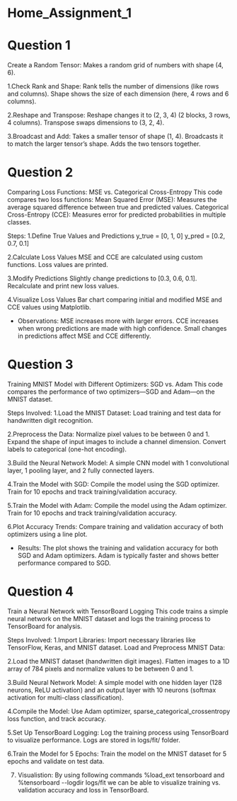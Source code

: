 # Home_Assignment_1

# Question 1
Create a Random Tensor:
Makes a random grid of numbers with shape (4, 6).

1.Check Rank and Shape:
  Rank tells the number of dimensions (like rows and columns).
  Shape shows the size of each dimension (here, 4 rows and 6 columns).

2.Reshape and Transpose:
  Reshape changes it to (2, 3, 4) (2 blocks, 3 rows, 4 columns).
  Transpose swaps dimensions to (3, 2, 4).

3.Broadcast and Add:
  Takes a smaller tensor of shape (1, 4).
  Broadcasts it to match the larger tensor’s shape.
  Adds the two tensors together.

# Question 2
Comparing Loss Functions: MSE vs. Categorical Cross-Entropy
This code compares two loss functions:
Mean Squared Error (MSE): Measures the average squared difference between true and predicted values.
Categorical Cross-Entropy (CCE): Measures error for predicted probabilities in multiple classes.

Steps:
1.Define True Values and Predictions
  y_true = [0, 1, 0]
  y_pred = [0.2, 0.7, 0.1]

2.Calculate Loss Values
  MSE and CCE are calculated using custom functions.
  Loss values are printed.
  
3.Modify Predictions
  Slightly change predictions to [0.3, 0.6, 0.1].
  Recalculate and print new loss values.
  
4.Visualize Loss Values
  Bar chart comparing initial and modified MSE and CCE values using Matplotlib.

* Observations:
  MSE increases more with larger errors.
  CCE increases when wrong predictions are made with high confidence.
  Small changes in predictions affect MSE and CCE differently.

# Question 3
Training MNIST Model with Different Optimizers: SGD vs. Adam
This code compares the performance of two optimizers—SGD and Adam—on the MNIST dataset.

Steps Involved:
1.Load the MNIST Dataset:
  Load training and test data for handwritten digit recognition.

2.Preprocess the Data:
  Normalize pixel values to be between 0 and 1.
  Expand the shape of input images to include a channel dimension.
  Convert labels to categorical (one-hot encoding).
  
3.Build the Neural Network Model:
  A simple CNN model with 1 convolutional layer, 1 pooling layer, and 2 fully connected layers.
  
4.Train the Model with SGD:
  Compile the model using the SGD optimizer.
  Train for 10 epochs and track training/validation accuracy.
  
5.Train the Model with Adam:
  Compile the model using the Adam optimizer.
  Train for 10 epochs and track training/validation accuracy.
  
6.Plot Accuracy Trends:
  Compare training and validation accuracy of both optimizers using a line plot.
  
* Results:
  The plot shows the training and validation accuracy for both SGD and Adam optimizers.
  Adam is typically faster and shows better performance compared to SGD.

# Question 4
Train a Neural Network with TensorBoard Logging
This code trains a simple neural network on the MNIST dataset and logs the training process to TensorBoard for analysis.

Steps Involved:
1.Import Libraries:
  Import necessary libraries like TensorFlow, Keras, and MNIST dataset.
  Load and Preprocess MNIST Data:

2.Load the MNIST dataset (handwritten digit images).
  Flatten images to a 1D array of 784 pixels and normalize values to be between 0 and 1.
  
3.Build Neural Network Model:
A simple model with one hidden layer (128 neurons, ReLU activation) and an output layer with 10 neurons (softmax activation for multi-class classification).

4.Compile the Model:
  Use Adam optimizer, sparse_categorical_crossentropy loss function, and track accuracy.
  
5.Set Up TensorBoard Logging:
  Log the training process using TensorBoard to visualize performance. Logs are stored in logs/fit/ folder.

6.Train the Model for 5 Epochs:
  Train the model on the MNIST dataset for 5 epochs and validate on test data.

7. Visualistion:
   By using following commands %load_ext tensorboard and %tensorboard --logdir logs/fit we can be able to visualize training vs. validation accuracy and loss in 
TensorBoard.
